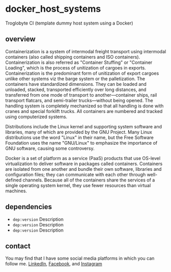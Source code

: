 # docker_host_systems

Troglobyte CI (template dummy host system using a Docker)

## overview

Containerization is a system of intermodal freight transport
using intermodal containers (also called shipping containers
and ISO containers). Containerization is also referred as
"Container Stuffing" or "Container Loading", which is the
process of unitization of cargoes in exports. Containerization
is the predominant form of unitization of export cargoes unlike
other systems viz the barge system or the palletization. The
containers have standardized dimensions. They can be loaded
and unloaded, stacked, transported efficiently over long
distances, and transferred from one mode of transport to
another—container ships, rail transport flatcars, and
semi-trailer trucks—without being opened. The handling
system is completely mechanized so that all handling is done
with cranes and special forklift trucks. All containers are
numbered and tracked using computerized systems.

Distributions include the Linux kernel and supporting
system software and libraries, many of which are provided
by the GNU Project. Many Linux distributions use the word
"Linux" in their name, but the Free Software Foundation
uses the name "GNU/Linux" to emphasize the importance of
GNU software, causing some controversy.

Docker is a set of platform as a service (PaaS) products
that use OS-level virtualization to deliver software in
packages called containers. Containers are isolated from
one another and bundle their own software, libraries and
configuration files; they can communicate with each other
through well-defined channels. Because all of the containers
share the services of a single operating system kernel,
they use fewer resources than virtual machines.

## dependencies

* `dep:version` Description
* `dep:version` Description
* `dep:version` Description

## contact

You may find that I have some social media platforms
in which you can follow me. [LinkedIn](https://www.linkedin.com/in/michael-brockus), [Facebook](https://facebook.com/michael.brockus.555), and [Instagram](https://instagram.com/troglobyte_coder/)
